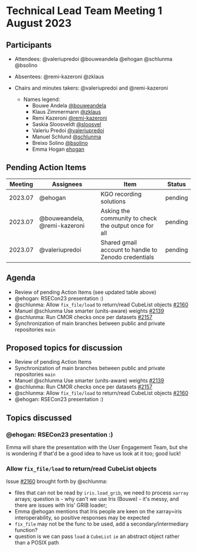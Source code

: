 # Technical Lead Team Meeting 1 August 2023

## Participants
- Attendees: @valeriupredoi @bouweandela @ehogan @schlunma @bsolino
- Absentees: @remi-kazeroni @zklaus
- Chairs and minutes takers: @valeriupredoi and @remi-kazeroni

  - Names legend:
    - Bouwe Andela [@bouweandela](https://github.com/bouweandela)
    - Klaus Zimmermann [@zklaus](https://github.com/zklaus)
    - Remi Kazeroni [@remi-kazeroni](https://github.com/remi-kazeroni)
    - Saskia Sloosveldt [@sloosvel](https://github.com/sloosvel)
    - Valeriu Predoi [@valeriupredoi](https://github.com/valeriupredoi)
    - Manuel Schlund [@schlunma](https://github.com/schlunma)
    - Breixo Solino [@bsolino](https://github.com/bsolino)
    - Emma Hogan [ehogan](https://github.com/ehogan)

## Pending Action Items
| Meeting | Assignees | Item | Status |
|-|-|-|-|
|2023.07|@ehogan|KGO recording solutions|pending|
|2023.07|@bouweandela, @remi-kazeroni|Asking the community to check the output once for all|pending|
|2023.07|@valeriupredoi|Shared gmail account to handle to Zenodo credentials|pending|

## Agenda

- Review of pending Action Items (see updated table above)
- @ehogan: RSECon23 presentation :)
- @schlunma: Allow `fix_file/load` to return/read CubeList objects [#2160](https://github.com/ESMValGroup/ESMValCore/pull/2160)
- Manuel @schlunma Use smarter (units-aware) weights [#2139](https://github.com/ESMValGroup/ESMValCore/pull/2139)
- @schlunma: Run CMOR checks once per datasets [#2157](https://github.com/ESMValGroup/ESMValCore/pull/2157)
- Synchronization of main branches between public and private repositories ``main``

## Proposed topics for discussion
- Review of pending Action Items
- Synchronization of main branches between public and private repositories ``main``
- Manuel @schlunma Use smarter (units-aware) weights [#2139](https://github.com/ESMValGroup/ESMValCore/pull/2139)
- @schlunma: Run CMOR checks once per datasets [#2157](https://github.com/ESMValGroup/ESMValCore/pull/2157)
- @schlunma: Allow `fix_file/load` to return/read CubeList objects [#2160](https://github.com/ESMValGroup/ESMValCore/pull/2160)
- @ehogan: RSECon23 presentation :)

## Topics discussed

### @ehogan: RSECon23 presentation :)
  Emma will share the presentation with the User Engagement Team, but she is wondering if that'd be a good idea to have us look at it too; good luck!
  
### Allow `fix_file/load` to return/read CubeList objects 

Issue [#2160](https://github.com/ESMValGroup/ESMValCore/pull/2160) brought forth by @schlunma:
- files that can not be read by ``iris.load_grib``, we need to process ``xarray`` arrays; question is - why can't we use Iris (Bouwe) - it's messy, and there are issues with Iris' GRIB loader;
- Emma @ehogan mentions that Iris people are keen on the xarray=iris interoperability, so positive responses may be expected
- ``fix_file`` may not be the func to be used, add a secondary/intermediary function?
- question is we can pass ``load`` a ``CubeList`` `ie` an abstract object rather than a POSIX path
